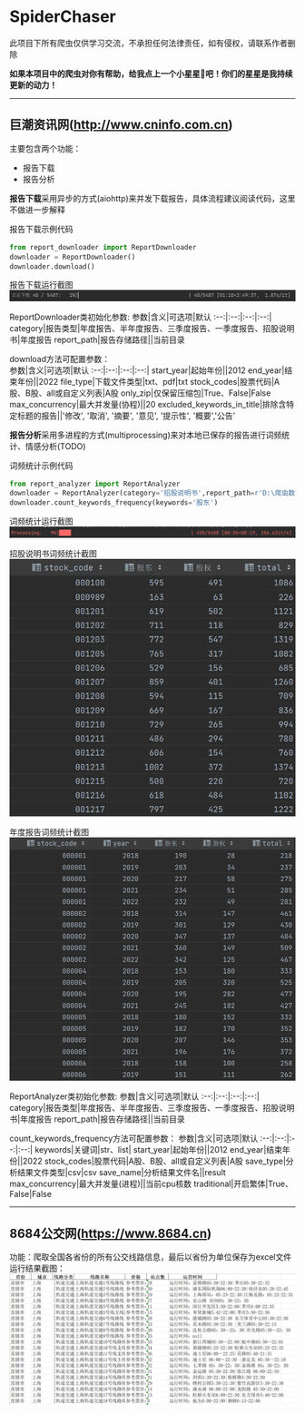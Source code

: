 # SpiderChaser
此项目下所有爬虫仅供学习交流，不承担任何法律责任，如有侵权，请联系作者删除  

**如果本项目中的爬虫对你有帮助，给我点上一个小星星:star2:吧！你们的星星是我持续更新的动力！**

---

## 巨潮资讯网(http://www.cninfo.com.cn)
主要包含两个功能：
- 报告下载
- 报告分析  


**报告下载**采用异步的方式(aiohttp)来并发下载报告，具体流程建议阅读代码，这里不做进一步解释

报告下载示例代码
```python
from report_downloader import ReportDownloader
downloader = ReportDownloader()
downloader.download()
```

报告下载运行截图  
![download](./cninfo/screenshot/download.png)

ReportDownloader类初始化参数:
参数|含义|可选项|默认
:--:|:--:|:--:|:--:|
category|报告类型|年度报告、半年度报告、三季度报告、一季度报告、招股说明书|年度报告
report_path|报告存储路径||当前目录

download方法可配置参数：  
参数|含义|可选项|默认
:--:|:--:|:--:|:--:|
start_year|起始年份||2012
end_year|结束年份||2022
file_type|下载文件类型|txt、pdf|txt
stock_codes|股票代码|A股、B股、all或自定义列表|A股
only_zip|仅保留压缩包|True、False|False
max_concurrency|最大并发量(协程)||20
excluded_keywords_in_title|排除含特定标题的报告||'修改', '取消', '摘要', '意见', '提示性', '概要','公告'



**报告分析**采用多进程的方式(multiprocessing)来对本地已保存的报告进行词频统计、情感分析(TODO)  

词频统计示例代码
```python
from report_analyzer import ReportAnalyzer
downloader = ReportAnalyzer(category='招股说明书',report_path=r'D:\爬虫数据\招股说明书')
downloader.count_keywords_frequency(keywords='股东')
```

词频统计运行截图  
![keywords_frequency](./cninfo/screenshot/keywords_frequency.png)

招股说明书词频统计截图  
![招股说明书词频统计](./cninfo/screenshot/keywords_frequency_result.png)

年度报告词频统计截图  
![年度报告词频统计](./cninfo/screenshot/年度报告词频统计.png)

ReportAnalyzer类初始化参数:
参数|含义|可选项|默认
:--:|:--:|:--:|:--:|
category|报告类型|年度报告、半年度报告、三季度报告、一季度报告、招股说明书|年度报告
report_path|报告存储路径||当前目录

count_keywords_frequency方法可配置参数：
参数|含义|可选项|默认
:--:|:--:|:--:|:--:|
keywords|关键词|str、list|
start_year|起始年份||2012
end_year|结束年份||2022
stock_codes|股票代码|A股、B股、all或自定义列表|A股
save_type|分析结果文件类型|csv|csv
save_name|分析结果文件名||result
max_concurrency|最大并发量(进程)||当前cpu核数
traditional|开启繁体|True、False|False

---

## 8684公交网(https://www.8684.cn)
功能：爬取全国各省份的所有公交线路信息，最后以省份为单位保存为excel文件
运行结果截图：
![直辖市公交线路](./cninfo/screenshot/直辖市公交线路.png)




